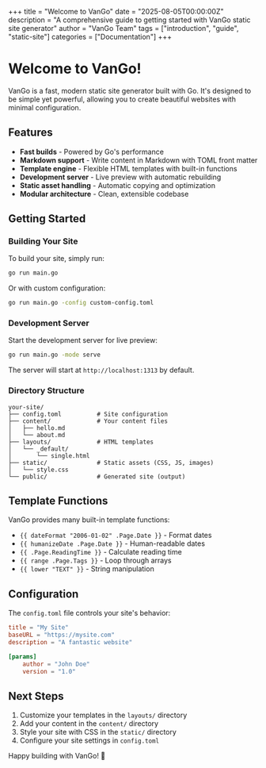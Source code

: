 +++
title = "Welcome to VanGo"
date = "2025-08-05T00:00:00Z"
description = "A comprehensive guide to getting started with VanGo static site generator"
author = "VanGo Team"
tags = ["introduction", "guide", "static-site"]
categories = ["Documentation"]
+++

# Welcome to VanGo!

VanGo is a fast, modern static site generator built with Go. It's designed to be simple yet powerful, allowing you to create beautiful websites with minimal configuration.

## Features

- **Fast builds** - Powered by Go's performance
- **Markdown support** - Write content in Markdown with TOML front matter
- **Template engine** - Flexible HTML templates with built-in functions
- **Development server** - Live preview with automatic rebuilding
- **Static asset handling** - Automatic copying and optimization
- **Modular architecture** - Clean, extensible codebase

## Getting Started

### Building Your Site

To build your site, simply run:

```bash
go run main.go
```

Or with custom configuration:

```bash
go run main.go -config custom-config.toml
```

### Development Server

Start the development server for live preview:

```bash
go run main.go -mode serve
```

The server will start at `http://localhost:1313` by default.

### Directory Structure

```
your-site/
├── config.toml          # Site configuration
├── content/             # Your content files
│   ├── hello.md
│   └── about.md
├── layouts/             # HTML templates
│   └── _default/
│       └── single.html
├── static/              # Static assets (CSS, JS, images)
│   └── style.css
└── public/              # Generated site (output)
```

## Template Functions

VanGo provides many built-in template functions:

- `{{ dateFormat "2006-01-02" .Page.Date }}` - Format dates
- `{{ humanizeDate .Page.Date }}` - Human-readable dates
- `{{ .Page.ReadingTime }}` - Calculate reading time
- `{{ range .Page.Tags }}` - Loop through arrays
- `{{ lower "TEXT" }}` - String manipulation

## Configuration

The `config.toml` file controls your site's behavior:

```toml
title = "My Site"
baseURL = "https://mysite.com"
description = "A fantastic website"

[params]
    author = "John Doe"
    version = "1.0"
```

## Next Steps

1. Customize your templates in the `layouts/` directory
2. Add your content in the `content/` directory
3. Style your site with CSS in the `static/` directory
4. Configure your site settings in `config.toml`

Happy building with VanGo! 🚀
